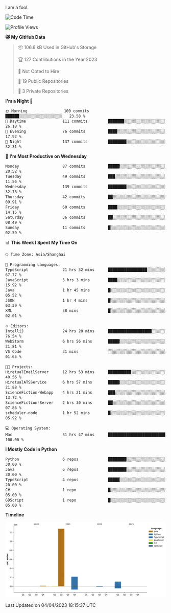 I am a fool.

<!--START_SECTION:waka-->
![Code Time](http://img.shields.io/badge/Code%20Time-260%20hrs%2028%20mins-blue)

![Profile Views](http://img.shields.io/badge/Profile%20Views-3-blue)

**🐱 My GitHub Data** 

> 📦 106.6 kB Used in GitHub's Storage 
 > 
> 🏆 127 Contributions in the Year 2023
 > 
> 🚫 Not Opted to Hire
 > 
> 📜 19 Public Repositories 
 > 
> 🔑 3 Private Repositories 
 > 
**I'm a Night 🦉** 

```text
🌞 Morning                100 commits         ██████░░░░░░░░░░░░░░░░░░░   23.58 % 
🌆 Daytime                111 commits         ███████░░░░░░░░░░░░░░░░░░   26.18 % 
🌃 Evening                76 commits          ████░░░░░░░░░░░░░░░░░░░░░   17.92 % 
🌙 Night                  137 commits         ████████░░░░░░░░░░░░░░░░░   32.31 % 
```
📅 **I'm Most Productive on Wednesday** 

```text
Monday                   87 commits          █████░░░░░░░░░░░░░░░░░░░░   20.52 % 
Tuesday                  49 commits          ███░░░░░░░░░░░░░░░░░░░░░░   11.56 % 
Wednesday                139 commits         ████████░░░░░░░░░░░░░░░░░   32.78 % 
Thursday                 42 commits          ██░░░░░░░░░░░░░░░░░░░░░░░   09.91 % 
Friday                   60 commits          ████░░░░░░░░░░░░░░░░░░░░░   14.15 % 
Saturday                 36 commits          ██░░░░░░░░░░░░░░░░░░░░░░░   08.49 % 
Sunday                   11 commits          █░░░░░░░░░░░░░░░░░░░░░░░░   02.59 % 
```


📊 **This Week I Spent My Time On** 

```text
🕑︎ Time Zone: Asia/Shanghai

💬 Programming Languages: 
TypeScript               21 hrs 32 mins      █████████████████░░░░░░░░   67.77 % 
JavaScript               5 hrs 3 mins        ████░░░░░░░░░░░░░░░░░░░░░   15.92 % 
Java                     1 hr 45 mins        █░░░░░░░░░░░░░░░░░░░░░░░░   05.52 % 
JSON                     1 hr 4 mins         █░░░░░░░░░░░░░░░░░░░░░░░░   03.39 % 
XML                      38 mins             █░░░░░░░░░░░░░░░░░░░░░░░░   02.01 % 

🔥 Editors: 
IntelliJ                 24 hrs 20 mins      ███████████████████░░░░░░   76.54 % 
WebStorm                 6 hrs 56 mins       █████░░░░░░░░░░░░░░░░░░░░   21.81 % 
VS Code                  31 mins             ░░░░░░░░░░░░░░░░░░░░░░░░░   01.65 % 

🐱‍💻 Projects: 
HiretualEmailServer      12 hrs 53 mins      ██████████░░░░░░░░░░░░░░░   40.56 % 
HiretualATSService       6 hrs 57 mins       █████░░░░░░░░░░░░░░░░░░░░   21.88 % 
ScienceFiction-Webapp    4 hrs 21 mins       ███░░░░░░░░░░░░░░░░░░░░░░   13.72 % 
ScienceFiction-Server    2 hrs 30 mins       ██░░░░░░░░░░░░░░░░░░░░░░░   07.86 % 
scheduler-node           1 hr 52 mins        █░░░░░░░░░░░░░░░░░░░░░░░░   05.92 % 

💻 Operating System: 
Mac                      31 hrs 47 mins      █████████████████████████   100.00 % 
```

**I Mostly Code in Python** 

```text
Python                   6 repos             ████████░░░░░░░░░░░░░░░░░   30.00 % 
Java                     6 repos             ████████░░░░░░░░░░░░░░░░░   30.00 % 
TypeScript               4 repos             █████░░░░░░░░░░░░░░░░░░░░   20.00 % 
C#                       1 repo              █░░░░░░░░░░░░░░░░░░░░░░░░   05.00 % 
GDScript                 1 repo              █░░░░░░░░░░░░░░░░░░░░░░░░   05.00 % 
```



**Timeline**

![Lines of Code chart](https://raw.githubusercontent.com/VeejaLiu/VeejaLiu/master/assets/bar_graph.png)


 Last Updated on 04/04/2023 18:15:37 UTC
<!--END_SECTION:waka-->
